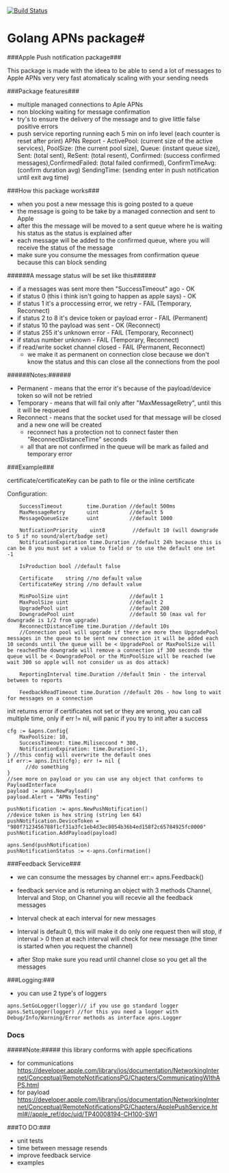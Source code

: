 [![Build Status](https://travis-ci.org/corneldamian/APNs.svg)](https://travis-ci.org/corneldamian/APNs)

# Golang APNs package#
###Apple Push notification package###

This package is made with the ideea to be able to send a lot of messages
to Apple APNs very very fast atomaticaly scaling with your sending needs

###Package features###
- multiple managed connections to Aple APNs
- non blocking waiting for message confirmation
- try's to ensure the delivery of the message and to give little false positive errors
- push service reporting running each 5 min on info level (each counter is reset after print)
    APNs Report - ActivePool: (current size of the active services), PoolSize: (the current pool size), Queue: (instant queue size), Sent: (total sent), ReSent: (total resent), Confirmed: (success confirmed messages),ConfirmedFailed: (total failed confirmed), ConfirmTimeAvg: (confirm duration avg) SendingTime: (sending enter in push notification until exit avg time)

###How this package works###
- when you post a new message this is going posted to a queue
- the message is going to be take by a managed connection and sent to Apple
- after this the message will be moved to a sent queue where he is
   waiting his status as the status is explained after
- each message will be added to the confirmed queue, where you will receive the status of the message
- make sure you consume the messages from confirmation queue because this can block sending

######A message status will be set like this######
- if a messages was sent more then "SuccessTimeout" ago 			    - OK
- if status 0 (this i think isn't going to happen as apple says)     - OK
- if status 1 it's a proccessing error, we retry                     - FAIL (Temporary, Reconnect)
- if status 2 to 8 it's device token or payload error                - FAIL (Permanent)
- if status 10 the payload was sent                                  - OK (Reconnect)
- if status 255 it's unknown error                                   - FAIL (Temporary, Reconnect)
- if status number unknown                                           - FAIL (Temporary, Reconnect)
- if read/write socket channel closed								- FAIL (Permanent, Reconnect)
    - we make it as permanent on connection close because we don't know the status and this can close all the connections from the pool

######Notes:######
 - Permanent - means that the error it's because of the payload/device token so will not be retried
 - Temporary - means that will fail only after "MaxMessageRetry", until this it will be requeued
 - Reconnect - means that the socket used for that message will be closed and a new one will be created
    - reconnect has a protection not to connect faster then "ReconnectDistanceTime" seconds
    - all that are not confirmed in the queue will be mark as failed and temporary error

###Example###

 certificate/certificateKey can be path to file or the inline certificate

Configuration:

        SuccessTimeout        time.Duration //default 500ms
		MaxMessageRetry       uint 			//default 5
	    MessageQueueSize      uint          //default 1000
	    
        NotficationPriority    uint8         //default 10 (will downgrade to 5 if no sound/alert/badge set)
        NotificationExpiration time.Duration //default 24h because this is can be 0 you must set a value to field or to use the default one set -1 

		IsProduction bool //default false

		Certificate    string //no default value
		CertificateKey string //no default value

		MinPoolSize uint                    //default 1
		MaxPoolSize uint                    //default 2
		UpgradePool uint                    //default 200
		DowngradePool uint                  //default 50 (max val for downgrade is 1/2 from upgrade)
		ReconnectDistanceTime time.Duration //default 10s
		//Connection pool will upgrade if there are more then UpgradePool messages in the queue to be sent new connection it will be added each 10 seconds until the queue will be < UpgradePool or MaxPoolSize will be reachedThe downgrade will remove a connection if 300 seconds the queue will be < DowngradePool or the MinPoolSize will be reached (we wait 300 so apple will not consider us as dos attack)

        ReportingInterval time.Duration //default 5min - the interval between to reports

        FeedbackReadTimeout time.Duration //default 20s - how long to wait for messages on a connection


init returns error if certificates not set or they are wrong, 
you can call multiple time, only if err != nil, will panic if you try to init after a success
    
    cfg := &apns.Config{
        MaxPoolSize: 10,
        SuccessTimeout: time.Miliseccond * 300,
        NotificationExpiration: time.Duration(-1),
    } //this config will overwrite the default ones
    if err:= apns.Init(cfg); err != nil {
    	  //do something
    }
    //see more on payload or you can use any object that conforms to PayloadInterface
    payload := apns.NewPayload()
    payload.Alert = "APNs Testing"

    pushNotification := apns.NewPushNotification()
    //device token is hex string (string len 64)
    pushNotification.DeviceToken = "980f7123456788f1cf31a3fc1eb4d3ec8054b36b4ed158f2c65784925fc0000"
    pushNotification.AddPayload(payload)

    apns.Send(pushNotification)
    pushNotificationStatus := <-apns.Confirmation()

###Feedback Service###
- we can consume the messages  by channel
	     err:= apns.Feedback()

- feedback service and is returning an object with 3 methods Channel, Interval and Stop, on Channel you will recevie all the feedback messages
- Interval check at each interval for new messages
- Interval is default 0, this will make it do only one request then will stop, if interval > 0 then at each interval will check for new message (the timer is started when you request the channel)
- after Stop make sure you read until channel close so you get all the messages
    
###Logging:###
- you can use 2 type's of loggers
````	
apns.SetGoLogger(logger)// if you use go standard logger
apns.SetLogger(logger) //for this you need a logger with Debug/Info/Warning/Error methods as interface apns.Logger
````
### Docs ###

#####Note:#####
 this library conforms with apple specifications
 - for communications
    https://developer.apple.com/library/ios/documentation/NetworkingInternet/Conceptual/RemoteNotificationsPG/Chapters/CommunicatingWIthAPS.html
 - for payload
    https://developer.apple.com/library/ios/documentation/NetworkingInternet/Conceptual/RemoteNotificationsPG/Chapters/ApplePushService.html#//apple_ref/doc/uid/TP40008194-CH100-SW1

###TO DO:###
- unit tests
- time between message resends
- improve feedback service
- examples
